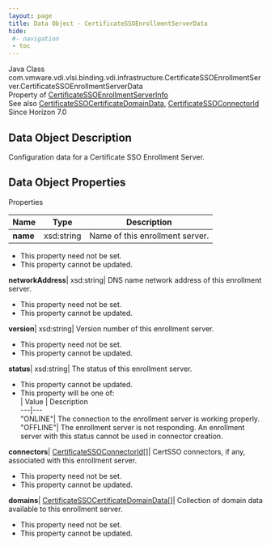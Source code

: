 ```yaml
---
layout: page
title: Data Object - CertificateSSOEnrollmentServerData
hide:
 #- navigation
 - toc
---
```






Java Class
    com.vmware.vdi.vlsi.binding.vdi.infrastructure.CertificateSSOEnrollmentServer.CertificateSSOEnrollmentServerData  
Property of
     [CertificateSSOEnrollmentServerInfo](vdi.infrastructure.CertificateSSOEnrollmentServer.CertificateSSOEnrollmentServerInfo.md#field_detail)  
See also
     [CertificateSSOCertificateDomainData](vdi.infrastructure.CertificateSSOEnrollmentServer.DomainData.md), [CertificateSSOConnectorId](vdi.entity.CertificateSSOConnectorId.md)  
Since 
    Horizon 7.0

## Data Object Description 

Configuration data for a Certificate SSO Enrollment Server. 

## Data Object Properties

Properties

Name |  Type |  Description   
---|---|---  
**name**|  xsd:string|  Name of this enrollment server.   


 * This property need not be set.
 * This property cannot be updated.

  
**networkAddress**|  xsd:string|  DNS name network address of this enrollment server.   


 * This property need not be set.
 * This property cannot be updated.

  
**version**|  xsd:string|  Version number of this enrollment server.   


 * This property need not be set.
 * This property cannot be updated.

  
**status**|  xsd:string|  The status of this enrollment server.   


 * This property cannot be updated.
  * This property will be one of:  
|  Value |  Description   
---|---  
"ONLINE"| The connection to the enrollment server is working properly.  
"OFFLINE"| The enrollment server is not responding. An enrollment server with this status cannot be used in connector creation.  

  
**connectors**| [CertificateSSOConnectorId[]](vdi.entity.CertificateSSOConnectorId.md)|  CertSSO connectors, if any, associated with this enrollment server.   


 * This property need not be set.
 * This property cannot be updated.

  
**domains**| [CertificateSSOCertificateDomainData[]](vdi.infrastructure.CertificateSSOEnrollmentServer.DomainData.md)|  Collection of domain data available to this enrollment server.   


 * This property need not be set.
 * This property cannot be updated.

  
  

  

